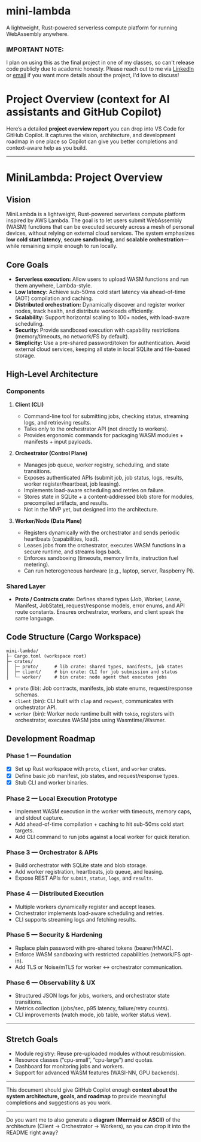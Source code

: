 # mini-lambda
A lightweight, Rust-powered serverless compute platform for running WebAssembly anywhere.

### IMPORTANT NOTE:
I plan on using this as the final project in one of my classes, so can't release code publicly due to academic honesty. Please reach out to me via [LinkedIn](https://www.linkedin.com/in/elliottfaa/) or [email](mailto:elliotthfaa@gmail.com) if you want more details about the project, I'd love to discuss!


# Project Overview (context for AI assistants and GitHub Copilot)

Here’s a detailed **project overview report** you can drop into VS Code for GitHub Copilot. It captures the vision, architecture, and development roadmap in one place so Copilot can give you better completions and context-aware help as you build.

---

# MiniLambda: Project Overview

## Vision

MiniLambda is a lightweight, Rust-powered serverless compute platform inspired by AWS Lambda. The goal is to let users submit WebAssembly (WASM) functions that can be executed securely across a mesh of personal devices, without relying on external cloud services. The system emphasizes **low cold start latency**, **secure sandboxing**, and **scalable orchestration**—while remaining simple enough to run locally.

## Core Goals

* **Serverless execution:** Allow users to upload WASM functions and run them anywhere, Lambda-style.
* **Low latency:** Achieve sub-50ms cold start latency via ahead-of-time (AOT) compilation and caching.
* **Distributed orchestration:** Dynamically discover and register worker nodes, track health, and distribute workloads efficiently.
* **Scalability:** Support horizontal scaling to 100+ nodes, with load-aware scheduling.
* **Security:** Provide sandboxed execution with capability restrictions (memory/timeouts, no network/FS by default).
* **Simplicity:** Use a pre-shared password/token for authentication. Avoid external cloud services, keeping all state in local SQLite and file-based storage.

## High-Level Architecture

### Components

1. **Client (CLI)**

   * Command-line tool for submitting jobs, checking status, streaming logs, and retrieving results.
   * Talks only to the orchestrator API (not directly to workers).
   * Provides ergonomic commands for packaging WASM modules + manifests + input payloads.

2. **Orchestrator (Control Plane)**

   * Manages job queue, worker registry, scheduling, and state transitions.
   * Exposes authenticated APIs (submit job, job status, logs, results, worker register/heartbeat, job leasing).
   * Implements load-aware scheduling and retries on failure.
   * Stores state in SQLite + a content-addressed blob store for modules, precompiled artifacts, and results.
   * Not in the MVP yet, but designed into the architecture.

3. **Worker/Node (Data Plane)**

   * Registers dynamically with the orchestrator and sends periodic heartbeats (capabilities, load).
   * Leases jobs from the orchestrator, executes WASM functions in a secure runtime, and streams logs back.
   * Enforces sandboxing (timeouts, memory limits, instruction fuel metering).
   * Can run heterogeneous hardware (e.g., laptop, server, Raspberry Pi).

### Shared Layer

* **Proto / Contracts crate:** Defines shared types (Job, Worker, Lease, Manifest, JobState), request/response models, error enums, and API route constants. Ensures orchestrator, workers, and client speak the same language.

## Code Structure (Cargo Workspace)

```
mini-lambda/
├─ Cargo.toml (workspace root)
├─ crates/
│  ├─ proto/      # lib crate: shared types, manifests, job states
│  ├─ client/     # bin crate: CLI for job submission and status
│  └─ worker/     # bin crate: node agent that executes jobs
```

* `proto` (lib): Job contracts, manifests, job state enums, request/response schemas.
* `client` (bin): CLI built with `clap` and `reqwest`, communicates with orchestrator API.
* `worker` (bin): Worker node runtime built with `tokio`, registers with orchestrator, executes WASM jobs using Wasmtime/Wasmer.

## Development Roadmap

### Phase 1 — Foundation

* [x] Set up Rust workspace with `proto`, `client`, and `worker` crates.
* [x] Define basic job manifest, job states, and request/response types.
* [x] Stub CLI and worker binaries.

### Phase 2 — Local Execution Prototype

* Implement WASM execution in the worker with timeouts, memory caps, and stdout capture.
* Add ahead-of-time compilation + caching to hit sub-50ms cold start targets.
* Add CLI command to run jobs against a local worker for quick iteration.

### Phase 3 — Orchestrator & APIs

* Build orchestrator with SQLite state and blob storage.
* Add worker registration, heartbeats, job queue, and leasing.
* Expose REST APIs for `submit`, `status`, `logs`, and `results`.

### Phase 4 — Distributed Execution

* Multiple workers dynamically register and accept leases.
* Orchestrator implements load-aware scheduling and retries.
* CLI supports streaming logs and fetching results.

### Phase 5 — Security & Hardening

* Replace plain password with pre-shared tokens (bearer/HMAC).
* Enforce WASM sandboxing with restricted capabilities (network/FS opt-in).
* Add TLS or Noise/mTLS for worker ↔ orchestrator communication.

### Phase 6 — Observability & UX

* Structured JSON logs for jobs, workers, and orchestrator state transitions.
* Metrics collection (jobs/sec, p95 latency, failure/retry counts).
* CLI improvements (watch mode, job table, worker status view).

---

## Stretch Goals

* Module registry: Reuse pre-uploaded modules without resubmission.
* Resource classes (“cpu-small”, “cpu-large”) and quotas.
* Dashboard for monitoring jobs and workers.
* Support for advanced WASM features (WASI-NN, GPU backends).

---

This document should give GitHub Copilot enough **context about the system architecture, goals, and roadmap** to provide meaningful completions and suggestions as you work.

---

Do you want me to also generate a **diagram (Mermaid or ASCII)** of the architecture (Client → Orchestrator → Workers), so you can drop it into the README right away?
